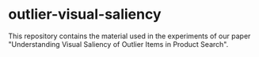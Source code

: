 # outlier-visual-saliency
This repository contains the material used in the experiments of our paper "Understanding Visual Saliency of Outlier Items in Product Search".
